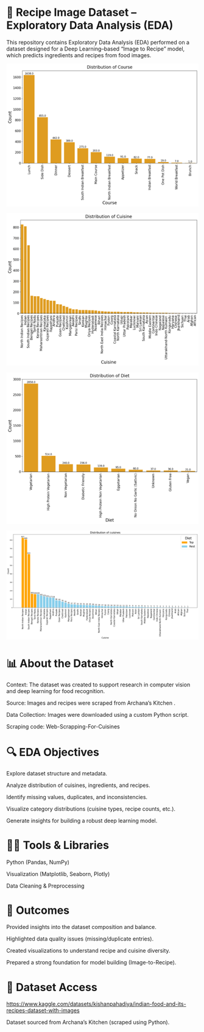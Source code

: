 # 🍲 Recipe Image Dataset – Exploratory Data Analysis (EDA)

This repository contains Exploratory Data Analysis (EDA) performed on a dataset designed for a Deep Learning–based “Image to Recipe” model, which predicts ingredients and recipes from food images.

![Main page dashboard](https://github.com/farook8090/Indian-Food-and-Its-Recipes-Dataset/blob/d25a3d4f448155170d71cec84cebce4b4d1c9a5e/1.%20Distribution%20of%20Course.png)

![Main page dashboard](https://github.com/farook8090/Indian-Food-and-Its-Recipes-Dataset/blob/d25a3d4f448155170d71cec84cebce4b4d1c9a5e/1.%20Distribution%20of%20Cuisine.png)

![Main page dashboard](https://github.com/farook8090/Indian-Food-and-Its-Recipes-Dataset/blob/d25a3d4f448155170d71cec84cebce4b4d1c9a5e/1.%20Distribution%20of%20Diet.png)

![Main page dashboard](https://github.com/farook8090/Indian-Food-and-Its-Recipes-Dataset/blob/d25a3d4f448155170d71cec84cebce4b4d1c9a5e/1.Distribution%20of%20cuisines%20with%20top%20highlighted.png)



# 📊 About the Dataset

Context: The dataset was created to support research in computer vision and deep learning for food recognition.

Source: Images and recipes were scraped from Archana’s Kitchen
.

Data Collection: Images were downloaded using a custom Python script.

Scraping code: Web-Scrapping-For-Cuisines

# 🔍 EDA Objectives

Explore dataset structure and metadata.

Analyze distribution of cuisines, ingredients, and recipes.

Identify missing values, duplicates, and inconsistencies.

Visualize category distributions (cuisine types, recipe counts, etc.).

Generate insights for building a robust deep learning model.

# 🧑‍💻 Tools & Libraries

Python (Pandas, NumPy)

Visualization (Matplotlib, Seaborn, Plotly)

Data Cleaning & Preprocessing

# 🚀 Outcomes

Provided insights into the dataset composition and balance.

Highlighted data quality issues (missing/duplicate entries).

Created visualizations to understand recipe and cuisine diversity.

Prepared a strong foundation for model building (Image-to-Recipe).

# 📂 Dataset Access

https://www.kaggle.com/datasets/kishanpahadiya/indian-food-and-its-recipes-dataset-with-images

Dataset sourced from Archana’s Kitchen
 (scraped using Python).
